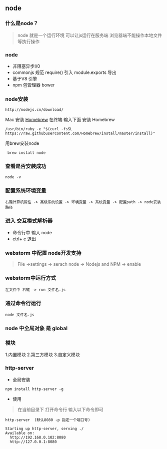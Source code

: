 ## node
### 什么是node？
> node 就是一个运行环境 可以让js运行在服务端 浏览器端不能操作本地文件等执行操作  

### node 
- 非阻塞异步I/0 
- commonjs 规范 require() 引入 module.exports 导出
- 基于V8 引擎 
- npm 包管理器 bower

### node安装

```
http://nodejs.cn/download/
```

Mac 安装 [Homebrew](https://brew.sh/index_zh-cn.html) 
在终端 输入下面 安装 Homebrew
```
/usr/bin/ruby -e "$(curl -fsSL https://raw.githubusercontent.com/Homebrew/install/master/install)"
```
用brew安装node
```
 brew install node
```

### 查看是否安装成功

```
node -v
```
### 配置系统环境变量
```
右键计算机属性 -> 高级系统设置 -> 环境变量 -> 系统变量 -> 配置path -> node安装路径
```
### 进入 交互模式解析器
- 命令行中 输入 node 
- ctrl+ c 退出

### webstorm 中配置  node开发支持

> File ->settings -> serach node -> Nodejs and NPM -> enable

### webstorm中运行方式
```
在文件中 右键 -> run 文件名.js
```
### 通过命令行运行
```
node 文件名.js
```

### node 中全局对象 是 global

### 模块
1.内置模块
2.第三方模块
3.自定义模块

### http-server
- 全局安装
```
npm install http-server -g
```
- 使用
> 在当前目录下 打开命令行 输入以下命令即可
```
http-server  (默认8080 -p 指定一个端口号)

Starting up http-server, serving ./
Available on:
  http://192.168.0.102:8080
  http://127.0.0.1:8080
```

